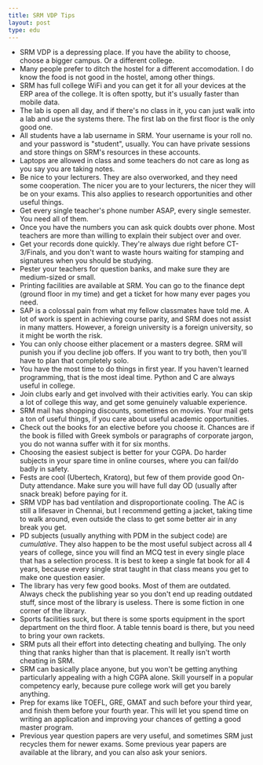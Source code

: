 ```yaml
---
title: SRM VDP Tips
layout: post
type: edu
---
```


- SRM VDP is a depressing place. If you have the ability to choose, choose a bigger campus. Or a 
  different college.
- Many people prefer to ditch the hostel for a different accomodation. I do know the food is not good
  in the hostel, among other things.
- SRM has full college WiFi and you can get it for all your devices at the ERP area of the college.
  It is often spotty, but it's usually faster than mobile data.
- The lab is open all day, and if there's no class in it, you can just walk into a lab and use
  the systems there. The first lab on the first floor is the only good one.
- All students have a lab username in SRM. Your username is your roll no. and your password is 
  "student", usually. You can have private sessions and store things on SRM's resources in 
  these accounts.
- Laptops are allowed in class and some teachers do not care as long as you say you are taking notes.
- Be nice to your lecturers. They are also overworked, and they need some cooperation. The nicer you
  are to your lecturers, the nicer they will be on your exams. This also applies to research
  opportunities and other useful things.
- Get every single teacher's phone number ASAP, every single semester. You need all of them.
- Once you have the numbers you can ask quick doubts over phone. Most teachers are more than willing 
  to explain their subject over and over.
- Get your records done quickly. They're always due right before CT-3/Finals, and you don't want to 
  waste hours waiting for stamping and signatures when you should be studying.
- Pester your teachers for question banks, and make sure they are medium-sized or small. 
- Printing facilities are available at SRM. You can go to the finance dept (ground floor in my time)
  and get a ticket for how many ever pages you need.
- SAP is a colossal pain from what my fellow classmates have told me. A lot of work is spent in 
  achieving course parity, and SRM does not assist in many matters. However, a foreign university
  is a foreign university, so it might be worth the risk.
- You can only choose either placement or a masters degree. SRM will punish you if you decline job offers.
  If you want to try both, then you'll have to plan that completely solo.
- You have the most time to do things in first year. If you haven't learned programming, that is the 
  most ideal time. Python and C are always useful in college.
- Join clubs early and get involved with their activities early. You can skip a lot of college this way,
  and get some genuinely valuable experience.
- SRM mail has shopping discounts, sometimes on movies. Your mail gets a ton of useful things, if you
  care about useful academic opportunities.
- Check out the books for an elective before you choose it. Chances are if the book is filled with 
  Greek symbols or paragraphs of corporate jargon, you do not wanna suffer with it for six months.
- Choosing the easiest subject is better for your CGPA. Do harder subjects in your spare time in online
  courses, where you can fail/do badly in safety.
- Fests are cool (Ubertech, Kratorq), but few of them provide good On-Duty attendance. Make sure you
  will have full day OD (usually after snack break) before paying for it.
- SRM VDP has bad ventilation and disproportionate cooling. The AC is still a lifesaver in Chennai, but
  I recommend getting a jacket, taking time to walk around, even outside the class to get some better
  air in any break you get.
- PD subjects (usually anything with PDM in the subject code) are *cumulative*. They also happen
  to be the most useful subject across all 4 years of college, since you will find an MCQ test in 
  every single place that has a selection process. It is best to keep a single fat book for all 4 
  years, because every single strat taught in that class means you get to make one question
  easier.
- The library has very few good books. Most of them are outdated. Always check the publishing year
  so you don't end up reading outdated stuff, since most of the library is useless. There is some fiction
  in one corner of the library.
- Sports facilities suck, but there is some sports equipment in the sport department on the third floor.
  A table tennis board is there, but you need to bring your own rackets.
- SRM puts all their effort into detecting cheating and bullying. The only thing that ranks higher than 
  that is placement. It really isn't worth cheating in SRM.
- SRM can basically place anyone, but you won't be getting anything particularly appealing with a high
  CGPA alone. Skill yourself in a popular competency early, because pure college work will get you
  barely anything.
- Prep for exams like TOEFL, GRE, GMAT and such before your third year, and finish them before your 
  fourth year. This will let you spend time on writing an application and improving your chances of
  getting a good master program.
- Previous year question papers are very useful, and sometimes SRM just recycles them for newer exams.
  Some previous year papers are available at the library, and you can also ask your seniors.